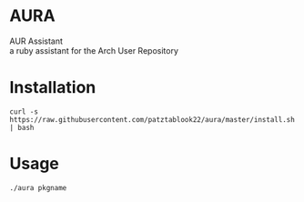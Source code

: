 # AURA

AUR Assistant \
a ruby assistant for the Arch User Repository

# Installation
```
curl -s https://raw.githubusercontent.com/patztablook22/aura/master/install.sh | bash
```

# Usage
`./aura pkgname`
